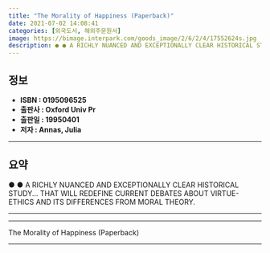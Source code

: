 ```yaml
---
title: "The Morality of Happiness (Paperback)"
date: 2021-07-02 14:08:41
categories: [외국도서, 해외주문원서]
image: https://bimage.interpark.com/goods_image/2/6/2/4/17552624s.jpg
description: ● ● A RICHLY NUANCED AND EXCEPTIONALLY CLEAR HISTORICAL STUDY... THAT WILL REDEFINE CURRENT DEBATES ABOUT VIRTUE-ETHICS AND ITS DIFFERENCES FROM MORAL THEORY.
---
```


## **정보**

- **ISBN : 0195096525**
- **출판사 : Oxford Univ Pr**
- **출판일 : 19950401**
- **저자 : Annas, Julia**

------



## **요약**

●  ●  A RICHLY NUANCED AND EXCEPTIONALLY CLEAR HISTORICAL STUDY... THAT WILL REDEFINE CURRENT DEBATES ABOUT VIRTUE-ETHICS AND ITS DIFFERENCES FROM MORAL THEORY.

------



------


The Morality of Happiness (Paperback) 

------


